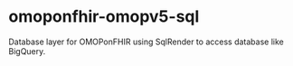 # omoponfhir-omopv5-sql
Database layer for OMOPonFHIR using SqlRender to access database like BigQuery.
